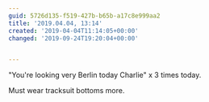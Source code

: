 ```yaml
---
guid: 5726d135-f519-427b-b65b-a17c8e999aa2
title: '2019.04.04, 13:14'
created: '2019-04-04T11:14:05+00:00'
changed: '2019-09-24T19:20:04+00:00'


---
```


"You're looking very Berlin today Charlie" x 3 times today.

Must wear tracksuit bottoms more. 
